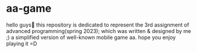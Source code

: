 # aa-game
hello guys👋
this repository is dedicated to represent the 3rd assignment of advanced programming(spring 2023); which was written & designed by me ;)
a simplified version of well-known mobile game aa. hope you enjoy playing it =D
